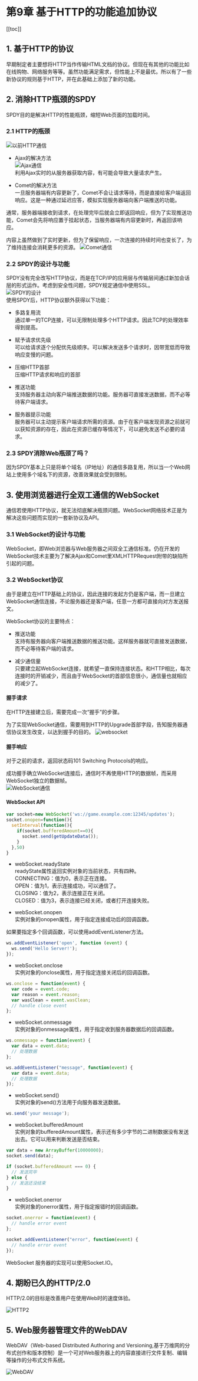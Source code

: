 # 第9章 基于HTTP的功能追加协议

[[toc]]

## 1. 基于HTTP的协议
早期制定者主要想将HTTP当作传输HTML文档的协议。但现在有其他的功能比如在线购物、网络服务等等。虽然功能满足需求，但性能上不是最优。所以有了一些新协议的规则基于HTTP，并在此基础上添加了新的功能。

## 2. 消除HTTP瓶颈的SPDY
SPDY目的是解决HTTP的性能瓶颈，缩短Web页面的加载时间。

### 2.1 HTTP的瓶颈
![以前HTTP通信](/Blog/images/HTTP图解/9以前HTTP通信.png)  
 
- Ajax的解决方法  
![Ajax通信](/Blog/images/HTTP图解/9Ajax通信.png)  
利用Ajax实时的从服务器获取内容，有可能会导致大量请求产生。

- Comet的解决方法   
一旦服务器端有内容更新了，Comet不会让请求等待，而是直接给客户端返回响应。这是一种通过延迟应答，模拟实现服务器端向客户端推送的功能。

通常，服务器端接收到请求，在处理完毕后就会立即返回响应，但为了实现推送功能，Comet会先将响应置于挂起状态，当服务器端有内容更新时，再返回该响应。

内容上虽然做到了实时更新，但为了保留响应，一次连接的持续时间也变长了，为了维持连接会消耗更多的资源。
![Comet通信](/Blog/images/HTTP图解/9Comet通信.png)  

### 2.2 SPDY的设计与功能
SPDY没有完全改写HTTP协议，而是在TCP/IP的应用层与传输层间通过新加会话层的形式运作。考虑到安全性问题，SPDY规定通信中使用SSL。   
![SPDY的设计](/Blog/images/HTTP图解/9SPDY的设计.png)  
使用SPDY后，HTTP协议额外获得以下功能：  
- 多路复用流  
通过单一的TCP连接，可以无限制处理多个HTTP请求。因此TCP的处理效率得到提高。

- 赋予请求优先级  
可以给请求逐个分配优先级顺序。可以解决发送多个请求时，因带宽低而导致响应变慢的问题。

- 压缩HTTP首部  
压缩HTTP请求和响应的首部

- 推送功能  
支持服务器主动向客户端推送数据的功能。服务器可直接发送数据，而不必等待客户端请求。

- 服务器提示功能  
服务器可以主动提示客户端请求所需的资源。由于在客户端发现资源之前就可以获知资源的存在，因此在资源已缓存等情况下，可以避免发送不必要的请求。

### 2.3 SPDY消除Web瓶颈了吗？
因为SPDY基本上只是将单个域名（IP地址）的通信多路复用，所以当一个Web网站上使用多个域名下的资源，改善效果就会受到限制。

## 3. 使用浏览器进行全双工通信的WebSocket
通信若使用HTTP协议，就无法彻底解决瓶颈问题。WebSocket网络技术正是为解决这些问题而实现的一套新协议及API。

### 3.1 WebSocket的设计与功能
WebSocket，即Web浏览器与Web服务器之间双全工通信标准。仍在开发的WebSocket技术主要为了解决Ajax和Comet里XMLHTTPRequest附带的缺陷所引起的问题。

### 3.2 WebSocket协议
由于是建立在HTTP基础上的协议，因此连接的发起方仍是客户端，而一旦建立WebSocket通信连接，不论服务器还是客户端，任意一方都可直接向对方发送报文。

WebSocket协议的主要特点：   
- 推送功能  
支持有服务器向客户端推送数据的推送功能。这样服务器就可直接发送数据，而不必等待客户端的请求。

- 减少通信量  
只要建立起WebSocket连接，就希望一直保持连接状态。和HTTP相比，每次连接时的开销减少，而且由于WebSocket的首部信息很小，通信量也就相应的减少了。

#### 握手请求
在HTTP连接建立后，需要完成一次“握手”的步骤。

为了实现WebSocket通信，需要用到HTTP的Upgrade首部字段，告知服务器通信协议发生改变，以达到握手的目的。
![websocket](/Blog/images/HTTP图解/9websocket.png)  

#### 握手响应
对于之前的请求，返回状态码101 Switching Protocols的响应。

成功握手确立WebSocket连接后，通信时不再使用HTTP的数据帧，而采用WebSocket独立的数据帧。  
![WebSocket通信](/Blog/images/HTTP图解/9WebSocket通信.png)  

#### WebSocket API
```js
var socket=new WebSocket('ws://game.example.com:12345/updates');
socket.onopen=function(){
  setInterval(function(){
    if(socket.bufferedAmount==0){
      socket.send(getUpdateData());
    }
  },50)
}
```
- webSocket.readyState  
readyState属性返回实例对象的当前状态，共有四种。  
CONNECTING：值为0，表示正在连接。   
OPEN：值为1，表示连接成功，可以通信了。   
CLOSING：值为2，表示连接正在关闭。    
CLOSED：值为3，表示连接已经关闭，或者打开连接失败。   

- webSocket.onopen  
实例对象的onopen属性，用于指定连接成功后的回调函数。

如果要指定多个回调函数，可以使用addEventListener方法。

```js
ws.addEventListener('open', function (event) {
  ws.send('Hello Server!');
});
```
- webSocket.onclose   
实例对象的onclose属性，用于指定连接关闭后的回调函数。   
```js
ws.onclose = function(event) {
  var code = event.code;
  var reason = event.reason;
  var wasClean = event.wasClean;
  // handle close event
};
```
- webSocket.onmessage   
实例对象的onmessage属性，用于指定收到服务器数据后的回调函数。   
```js
ws.onmessage = function(event) {
  var data = event.data;
  // 处理数据
};

ws.addEventListener("message", function(event) {
  var data = event.data;
  // 处理数据
});
```
- webSocket.send()    
实例对象的send()方法用于向服务器发送数据。
```js
ws.send('your message');
```
- webSocket.bufferedAmount  
实例对象的bufferedAmount属性，表示还有多少字节的二进制数据没有发送出去。它可以用来判断发送是否结束。

```js
var data = new ArrayBuffer(10000000);
socket.send(data);

if (socket.bufferedAmount === 0) {
  // 发送完毕
} else {
  // 发送还没结束
}
```
-  webSocket.onerror  
实例对象的onerror属性，用于指定报错时的回调函数。

```js
socket.onerror = function(event) {
  // handle error event
};

socket.addEventListener("error", function(event) {
  // handle error event
});
```
WebSocket 服务器的实现可以使用Socket.IO。

## 4. 期盼已久的HTTP/2.0
HTTP/2.0的目标是改善用户在使用Web时的速度体验。

![HTTP2](/Blog/images/HTTP图解/9HTTP2.png)  

## 5. Web服务器管理文件的WebDAV
WebDAV（Web-based Distributed Authoring and Versioning,基于万维网的分布式创作和版本控制）是一个可对Web服务器上的内容直接进行文件复制、编辑等操作的分布式文件系统。

![WebDAV](/Blog/images/HTTP图解/9WebDAV.png)  